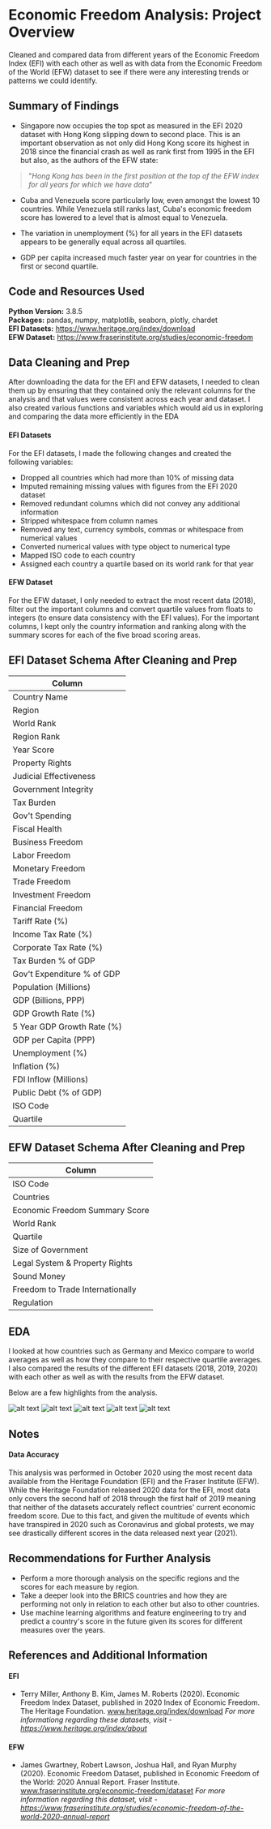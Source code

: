 # Economic Freedom Analysis: Project Overview 
Cleaned and compared data from different years of the Economic Freedom Index (EFI) with each other as well as with data from the Economic Freedom of the World (EFW) dataset to see if there were any interesting trends or patterns we could identify.
 
## Summary of Findings
* Singapore now occupies the top spot as measured in the EFI 2020 dataset with Hong Kong slipping down to second place. This is an important observation as not only did Hong Kong score its highest in 2018 since the financial crash as well as rank first from 1995 in the EFI but also, as the authors of the EFW state:
>"*Hong Kong has been in the first position at the top of the EFW index for all years for which we have data*"

* Cuba and Venezuela score particularly low, even amongst the lowest 10 countries. While Venezuela still ranks last, Cuba's economic freedom score has lowered to a level that is almost equal to Venezuela.

* The variation in unemployment (%) for all years in the EFI datasets appears to be generally equal across all quartiles.

* GDP per capita increased much faster year on year for countries in the first or second quartile.

## Code and Resources Used 
**Python Version:** 3.8.5  
**Packages:** pandas, numpy, matplotlib, seaborn, plotly, chardet  
**EFI Datasets:** https://www.heritage.org/index/download  
**EFW Dataset:** https://www.fraserinstitute.org/studies/economic-freedom  

## Data Cleaning and Prep
After downloading the data for the EFI and EFW datasets, I needed to clean them up by ensuring that they contained only the relevant columns for the analysis and that values were consistent across each year and dataset. I also created various functions and variables which would aid us in exploring and comparing the data more efficiently in the EDA

#### EFI Datasets
For the EFI datasets, I made the following changes and created the following variables:

* Dropped all countries which had more than 10% of missing data 
* Imputed remaining missing values with figures from the EFI 2020 dataset 
* Removed redundant columns which did not convey any additional information
* Stripped whitespace from column names 
* Removed any text, currency symbols, commas or whitespace from numerical values 
* Converted numerical values with type object to numerical type 
* Mapped ISO code to each country 
* Assigned each country a quartile based on its world rank for that year


#### EFW Dataset
For the EFW dataset, I only needed to extract the most recent data (2018), filter out the important columns and convert quartile values from floats to integers (to ensure data consistency with the EFI values). For the important columns, I kept only the country information and ranking along with the summary scores for each of the five broad scoring areas.


## EFI Dataset Schema After Cleaning and Prep

| Column                     |
|----------------------------|
| Country Name               |
| Region                     |
| World Rank                 |
| Region Rank                |
| Year Score                 |
| Property Rights            |
| Judicial Effectiveness     |
| Government Integrity       |
| Tax Burden                 |
| Gov't Spending             |
| Fiscal Health              |
| Business Freedom           |
| Labor Freedom              |
| Monetary Freedom           |
| Trade Freedom              |
| Investment Freedom         |
| Financial Freedom          |
| Tariff Rate (%)            |
| Income Tax Rate (%)        |
| Corporate Tax Rate (%)     |
| Tax Burden % of GDP        |
| Gov't Expenditure % of GDP |
| Population (Millions)      |
| GDP (Billions, PPP)        |
| GDP Growth Rate (%)        |
| 5 Year GDP Growth Rate (%) |
| GDP per Capita (PPP)       |
| Unemployment (%)           |
| Inflation (%)              |
| FDI Inflow (Millions)      |
| Public Debt (% of GDP)     | 
| ISO Code						 |
| Quartile						 |

## EFW Dataset Schema After Cleaning and Prep

| Column                           |
|----------------------------------|
| ISO Code                         |
| Countries                        |
| Economic Freedom Summary Score   |
| World Rank                       |
| Quartile                         |
| Size of Government               |
| Legal System & Property Rights   |
| Sound Money                      |
| Freedom to Trade Internationally |
| Regulation							|

## EDA
I looked at how countries such as Germany and Mexico compare to world averages as well as how they compare to their respective quartile averages. I also compared the results of the different EFI datasets (2018, 2019, 2020) with each other as well as with the results from the EFW dataset.

Below are a few highlights from the analysis. 

![alt text](Images/pct_diff_quartile_germany_efi_2018.png "Germany Percent Difference From Quartile Averages EFI 2018")
![alt text](Images/correlation_efw_2018.png "Correlation EFW 2018")
![alt text](Images/efi_efw_top_bottom_ten.png "EFI & EFW Top & Bottom 10")
![alt text](Images/choropleth_efi_2020.png "Choropleth EFI 2020")
![alt text](Images/efi_yearly_quartile_gdp_per_cap.png "EFI Yearly Quartile GDP Per Cap")


## Notes

#### Data Accuracy
This analysis was performed in October 2020 using the most recent data available from the Heritage Foundation (EFI) and the Fraser Institute (EFW). While the Heritage Foundation released 2020 data for the EFI, most data only  covers the second half of 2018 through the first half of 2019 meaning that neither of the datasets accurately reflect countries' current economic freedom score. Due to this fact, and given the multitude of events which have transpired in 2020 such as Coronavirus and global protests, we may see drastically different scores in the data released next year (2021).
## Recommendations for Further Analysis
* Perform a more thorough analysis on the specific regions and the scores for each measure by region.
* Take a deeper look into the BRICS countries and how they are performing not only in relation to each other but also to other countries.
* Use machine learning algorithms and feature engineering to try and predict a country's score in the future given its scores for different measures over the years.
## References and Additional Information
#### EFI
* Terry Miller, Anthony B. Kim, James M. Roberts (2020). Economic Freedom Index Dataset, published in 2020 Index   of Economic Freedom. The Heritage Foundation. www.heritage.org/index/download
*For more informationg regarding these datasets, visit - https://www.heritage.org/index/about*  
#### EFW
* James Gwartney, Robert Lawson, Joshua Hall, and Ryan Murphy (2020). Economic Freedom Dataset, published in Economic Freedom of the World: 2020 Annual Report. Fraser Institute. www.fraserinstitute.org/economic-freedom/dataset
*For more information regarding this dataset, visit - https://www.fraserinstitute.org/studies/economic-freedom-of-the-world-2020-annual-report*
